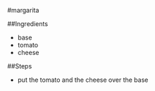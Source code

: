 #margarita

##Ingredients
- base
- tomato
- cheese

##Steps
- put the tomato and the cheese over the base
